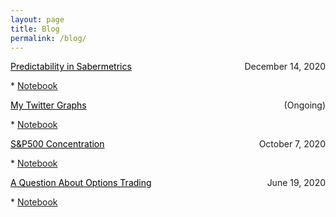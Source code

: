 ```yaml
---
layout: page
title: Blog
permalink: /blog/
---
```



<p style="text-align:left;">
    <a href = "https://benmarrow.com/blogposts/Predictability_Sabermetrics.html" style="color: #000000; text-decoration: underline;">Predictability in Sabermetrics</a>
    <span style="float:right;">
        December 14, 2020
    </span>
</p>
* <a href="https://www.notion.so/Predictability-in-Sabermetrics-d32d7866b5c74f4eb58c207f290aef04">Notebook</a>

<p style="text-align:left;">
    <a href = "https://benmarrow.com/blogposts/Twitter_Graphs.html" style="color: #000000; text-decoration: underline;">My Twitter Graphs</a>
    <span style="float:right;">
        (Ongoing)
    </span>
</p>
* <a href="https://www.notion.so/My-Twitter-Graphs-08dfb12dc33141b0b38043653db8bce9">Notebook</a>


<p style="text-align:left;">
    <a href = "https://benmarrow.com/blogposts/SP500_Concentration.html" style="color: #000000; text-decoration: underline;">S&P500 Concentration</a>
    <span style="float:right;">
        October 7, 2020
    </span>
</p>
* <a href="https://www.notion.so/S-P500-Concentration-90df7a9eafd842ad924b4ace3675fdb9">Notebook</a>

<p style="text-align:left;">
    <a href = "https://benmarrow.com/blogposts/A_Question_About_Options_Trading.html" style="color: #000000; text-decoration: underline;">A Question About Options Trading</a>
    <span style="float:right;">
        June 19, 2020
    </span>
</p>
* <a href = "https://www.notion.so/A-Question-About-Options-Trading-9e4f4f9f6075451dada5ba95e4cd5ea1">Notebook</a>

